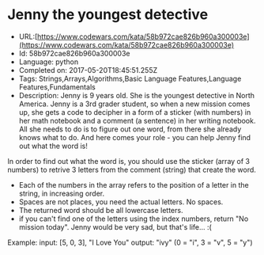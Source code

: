 # Jenny the youngest detective

 - URL:[https://www.codewars.com/kata/58b972cae826b960a300003e](https://www.codewars.com/kata/58b972cae826b960a300003e)
 - Id: 58b972cae826b960a300003e
 - Language: python
 - Completed on: 2017-05-20T18:45:51.255Z
 - Tags: Strings,Arrays,Algorithms,Basic Language Features,Language Features,Fundamentals
 - Description:
Jenny is 9 years old. She is the youngest detective in North America. Jenny is a 3rd grader student, so when a new mission comes up, she gets a code to decipher in a form of a sticker (with numbers) in her math notebook and a comment (a sentence) in her writing notebook. All she needs to do is to figure out one word, from there she already knows what to do. 
And here comes your role - you can help Jenny find out what the word is! 

In order to find out what the word is, you should use the sticker (array of 3 numbers) to retrive 3 letters from the comment (string) that create the word.

- Each of the numbers in the array refers to the position of a letter in the string, in increasing order.
- Spaces are not places, you need the actual letters. No spaces.
- The returned word should be all lowercase letters.
- if you can't find one of the letters using the index numbers, return "No mission today". Jenny would be very sad, but that's life... :( 

Example:
input: [5, 0, 3], "I Love You"
output: "ivy"
(0 = "i", 3 = "v", 5 = "y")





